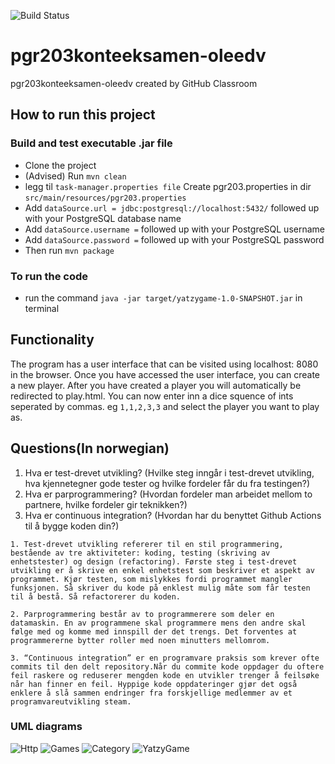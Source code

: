 ![Build Status](https://github.com/kristiania/pgr203konteeksamen-oleedv/actions/workflows/maven.yml/badge.svg)

# pgr203konteeksamen-oleedv
pgr203konteeksamen-oleedv created by GitHub Classroom

## How to run this project

### Build and test executable .jar file

* Clone the project
* (Advised) Run `mvn clean`
* legg til `task-manager.properties file` Create pgr203.properties in dir `src/main/resources/pgr203.properties`
* Add `dataSource.url = jdbc:postgresql://localhost:5432/` followed up with your PostgreSQL database name
* Add `dataSource.username =` followed up with your PostgreSQL username
* Add `dataSource.password =` followed up with your PostgreSQL password
* Then run `mvn package`

### To run the code
* run the command `java -jar target/yatzygame-1.0-SNAPSHOT.jar` in terminal

## Functionality
The program has a user interface that can be visited using localhost: 8080 in the browser.
Once you have accessed the user interface, you can create a new player. After you have created a player
you will automatically be redirected to play.html. You can now enter inn a dice squence of ints seperated by commas.
eg `1,1,2,3,3` and select the player you want to play as. 

## Questions(In norwegian)
1. Hva er test-drevet utvikling? (Hvilke steg inngår i test-drevet utvikling, hva kjennetegner gode tester og hvilke fordeler får du fra testingen?)
2. Hva er parprogrammering? (Hvordan fordeler man arbeidet mellom to partnere, hvilke fordeler gir teknikken?)
3. Hva er continuous integration? (Hvordan har du benyttet Github Actions til å bygge koden din?)

`1. Test-drevet utvikling refererer til en stil programmering, bestående av tre aktiviteter: koding, testing (skriving av enhetstester) og design (refactoring).
Første steg i test-drevet utvikling er å skrive en enkel enhetstest som beskriver et aspekt av programmet. Kjør testen, som mislykkes fordi programmet mangler funksjonen. Så skriver du kode på enklest mulig måte som får testen til å bestå. Så refactorerer du koden.`

`2. Parprogrammering består av to programmerere som deler en datamaskin. En av programmene skal programmere mens den andre skal følge med og komme med innspill der det trengs. Det forventes at programmererne bytter roller med noen minutters mellomrom.`

`3. “Continuous integration” er en programvare praksis som krever ofte commits til den delt repository.Når du commite kode oppdager du oftere feil raskere og reduserer mengden kode en utvikler trenger å feilsøke når han finner en feil. Hyppige kode oppdateringer gjør det også enklere å slå sammen endringer fra forskjellige medlemmer av et programvareutvikling steam. `



### UML diagrams

![Http](https://i.imgur.com/ucp8N4y.png)
![Games](https://i.imgur.com/3SX4Y8u.png)
![Category](https://i.imgur.com/9NitIPH.png)
![YatzyGame](https://i.imgur.com/RjichrJ.png)

